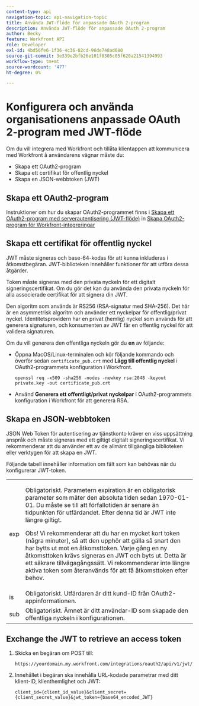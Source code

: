 ```yaml
---
content-type: api
navigation-topic: api-navigation-topic
title: Använda JWT-flöde för anpassade OAuth 2-program
description: Använda JWT-flöde för anpassade OAuth 2-program
author: Becky
feature: Workfront API
role: Developer
exl-id: 4bd56fe6-1f36-4c36-82cd-96de748ad680
source-git-commit: 3e339e2bfb26e101f0305c05f620a21541394993
workflow-type: tm+mt
source-wordcount: '477'
ht-degree: 0%

---
```


# Konfigurera och använda organisationens anpassade OAuth 2-program med JWT-flöde

Om du vill integrera med Workfront och tillåta klientappen att kommunicera med Workfront å användarens vägnar måste du:

* Skapa ett OAuth2-program
* Skapa ett certifikat för offentlig nyckel
* Skapa en JSON-webbtoken (JWT)

## Skapa ett OAuth2-program

Instruktioner om hur du skapar OAuth2-programmet finns i [Skapa ett OAuth2-program med serverautentisering (JWT-flöde)](../../administration-and-setup/configure-integrations/create-oauth-application.md#create2) in [Skapa OAuth2-program för Workfront-integreringar](../../administration-and-setup/configure-integrations/create-oauth-application.md)

## Skapa ett certifikat för offentlig nyckel

JWT måste signeras och base-64-kodas för att kunna inkluderas i åtkomstbegäran. JWT-biblioteken innehåller funktioner för att utföra dessa åtgärder.

Token måste signeras med den privata nyckeln för ett digitalt signeringscertifikat. Om du gör det kan du använda den privata nyckeln för alla associerade certifikat för att signera din JWT.

Den algoritm som används är RS256 (RSA-signatur med SHA-256). Det här är en asymmetrisk algoritm och använder ett nyckelpar för offentlig/privat nyckel. Identitetsprovidern har en privat (hemlig) nyckel som används för att generera signaturen, och konsumenten av JWT får en offentlig nyckel för att validera signaturen.

Om du vill generera den offentliga nyckeln gör du **en** av följande:

* Öppna MacOS/Linux-terminalen och kör följande kommando och överför sedan `certificate_pub.crt` med **Lägg till offentlig nyckel** i OAuth2-programmets konfiguration i Workfront.

  <!-- [Copy](javascript:void(0);) -->
  <pre><code>openssl req -x509 -sha256 -nodes -newkey rsa:2048 -keyout private.key -out certificate_pub.crt</code></pre>

* Använd **Generera ett offentligt/privat nyckelpar** i OAuth2-programmets konfiguration i Workfront för att generera RSA.

## Skapa en JSON-webbtoken

JSON Web Token för autentisering av tjänstkonto kräver en viss uppsättning anspråk och måste signeras med ett giltigt digitalt signeringscertifikat. Vi rekommenderar att du använder ett av de allmänt tillgängliga biblioteken eller verktygen för att skapa en JWT.

Följande tabell innehåller information om fält som kan behövas när du konfigurerar JWT-token.

<table style="table-layout:auto"> 
 <col> 
 <col> 
 <tbody> 
  <tr> 
   <td role="rowheader">exp</td> 
   <td> <p>Obligatoriskt. Parametern expiration är en obligatorisk parameter som mäter den absoluta tiden sedan 1970-01-01. Du måste se till att förfallotiden är senare än tidpunkten för utfärdandet. Efter denna tid är JWT inte längre giltigt. </p> <p>Obs! Vi rekommenderar att du har en mycket kort token (några minuter), så att den upphör att gälla så snart den har bytts ut mot en åtkomsttoken. Varje gång en ny åtkomsttoken krävs signeras en JWT och byts ut. Detta är ett säkrare tillvägagångssätt. Vi rekommenderar inte längre aktiva token som återanvänds för att få åtkomsttoken efter behov.</p> </td> 
  </tr> 
  <tr> 
   <td role="rowheader">is</td> 
   <td>Obligatoriskt. Utfärdaren är ditt kund-ID från OAuth2-appinformationen.</td> 
  </tr> 
  <tr> 
   <td role="rowheader">sub</td> 
   <td>Obligatoriskt. Ämnet är ditt användar-ID som skapade den offentliga nyckeln i konfigurationen.</td> 
  </tr> 
 </tbody> 
</table>

## Exchange the JWT to retrieve an access token

1. Skicka en begäran om POST till:

   <!-- [Copy](javascript:void(0);) -->
   <pre><code>https://yourdomain.my.workfront.com/integrations/oauth2/api/v1/jwt/exchange</code></pre>

1. Innehållet i begäran ska innehålla URL-kodade parametrar med ditt klient-ID, klienthemlighet och JWT:

   <!-- [Copy](javascript:void(0);) -->
   <pre><code>client_id={client_id_value}&client_secret={client_secret_value}&jwt_token={base64_encoded_JWT}</code></pre>

 
